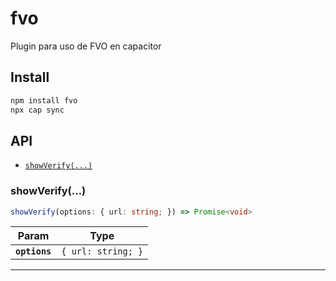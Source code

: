 # fvo

Plugin para uso de FVO en capacitor

## Install

```bash
npm install fvo
npx cap sync
```

## API

<docgen-index>

* [`showVerify(...)`](#showverify)

</docgen-index>

<docgen-api>
<!--Update the source file JSDoc comments and rerun docgen to update the docs below-->

### showVerify(...)

```typescript
showVerify(options: { url: string; }) => Promise<void>
```

| Param         | Type                          |
| ------------- | ----------------------------- |
| **`options`** | <code>{ url: string; }</code> |

--------------------

</docgen-api>
